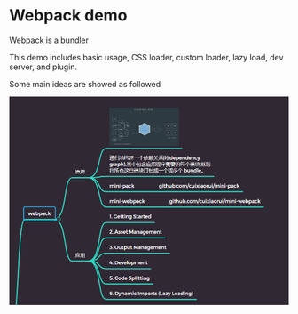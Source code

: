 # Webpack demo

Webpack is a bundler

This demo includes basic usage, CSS loader, custom loader, lazy load, dev server, and plugin.

Some main ideas are showed as followed

![Ideas](./src/keypoints.png)
